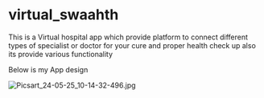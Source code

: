 # virtual_swaahth


This is a Virtual hospital app which provide platform to connect different types of specialist or doctor for your cure and proper health check up also its provide various functionality

Below is my App design 


![Picsart_24-05-25_10-14-32-496.jpg](https://github.com/sumitkumar5554/Virtual-Hospital-App/assets/114278363/ca688cbf-aeeb-4037-b441-ba7d232072c3)
